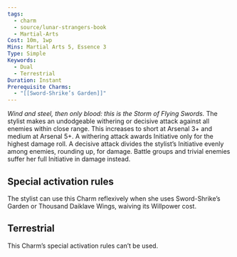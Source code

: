 ```yaml
---
tags:
  - charm
  - source/lunar-strangers-book
  - Martial-Arts
Cost: 10m, 1wp
Mins: Martial Arts 5, Essence 3
Type: Simple
Keywords:
  - Dual
  - Terrestrial
Duration: Instant
Prerequisite Charms:
  - "[[Sword-Shrike’s Garden]]"
---
```

*Wind and steel, then only blood: this is the Storm of Flying Swords.*
The stylist makes an undodgeable withering or decisive attack against all enemies within close range. This increases to short at Arsenal 3+ and medium at Arsenal 5+. A withering attack awards Initiative only for the highest damage roll. A decisive attack divides the stylist’s Initiative evenly among enemies, rounding up, for damage. Battle groups and trivial enemies suffer her full Initiative in damage instead.
## Special activation rules
The stylist can use this Charm reflexively when she uses Sword-Shrike’s Garden or Thousand Daiklave Wings, waiving its Willpower cost.
## Terrestrial
This Charm’s special activation rules can’t be used.